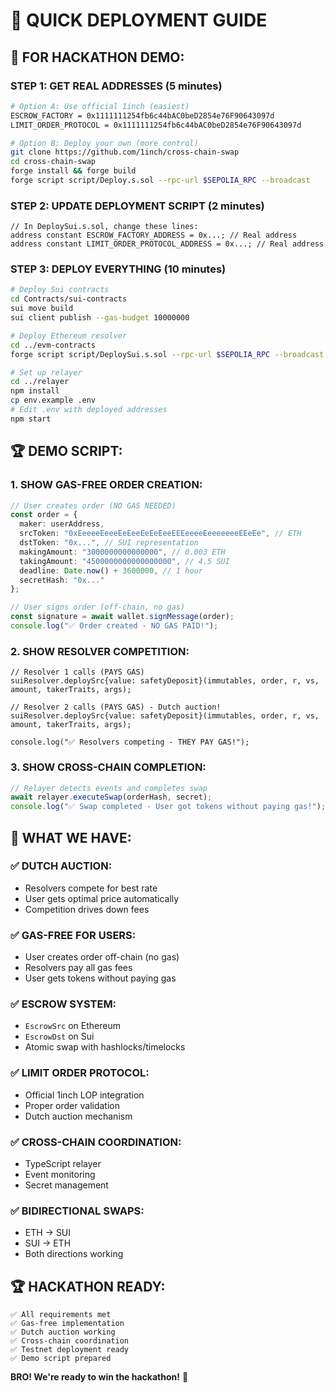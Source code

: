 # 🚀 QUICK DEPLOYMENT GUIDE

## 🎯 **FOR HACKATHON DEMO:**

### **STEP 1: GET REAL ADDRESSES (5 minutes)**
```bash
# Option A: Use official 1inch (easiest)
ESCROW_FACTORY = 0x1111111254fb6c44bAC0beD2854e76F90643097d
LIMIT_ORDER_PROTOCOL = 0x1111111254fb6c44bAC0beD2854e76F90643097d

# Option B: Deploy your own (more control)
git clone https://github.com/1inch/cross-chain-swap
cd cross-chain-swap
forge install && forge build
forge script script/Deploy.s.sol --rpc-url $SEPOLIA_RPC --broadcast
```

### **STEP 2: UPDATE DEPLOYMENT SCRIPT (2 minutes)**
```solidity
// In DeploySui.s.sol, change these lines:
address constant ESCROW_FACTORY_ADDRESS = 0x...; // Real address
address constant LIMIT_ORDER_PROTOCOL_ADDRESS = 0x...; // Real address
```

### **STEP 3: DEPLOY EVERYTHING (10 minutes)**
```bash
# Deploy Sui contracts
cd Contracts/sui-contracts
sui move build
sui client publish --gas-budget 10000000

# Deploy Ethereum resolver
cd ../evm-contracts
forge script script/DeploySui.s.sol --rpc-url $SEPOLIA_RPC --broadcast

# Set up relayer
cd ../relayer
npm install
cp env.example .env
# Edit .env with deployed addresses
npm start
```

## 🏆 **DEMO SCRIPT:**

### **1. SHOW GAS-FREE ORDER CREATION:**
```typescript
// User creates order (NO GAS NEEDED)
const order = {
  maker: userAddress,
  srcToken: "0xEeeeeEeeeEeEeeEeEeEeeEEEeeeeEeeeeeeeEEeEe", // ETH
  dstToken: "0x...", // SUI representation
  makingAmount: "3000000000000000", // 0.003 ETH
  takingAmount: "4500000000000000000", // 4.5 SUI
  deadline: Date.now() + 3600000, // 1 hour
  secretHash: "0x..."
};

// User signs order (off-chain, no gas)
const signature = await wallet.signMessage(order);
console.log("✅ Order created - NO GAS PAID!");
```

### **2. SHOW RESOLVER COMPETITION:**
```solidity
// Resolver 1 calls (PAYS GAS)
suiResolver.deploySrc{value: safetyDeposit}(immutables, order, r, vs, amount, takerTraits, args);

// Resolver 2 calls (PAYS GAS) - Dutch auction!
suiResolver.deploySrc{value: safetyDeposit}(immutables, order, r, vs, amount, takerTraits, args);

console.log("✅ Resolvers competing - THEY PAY GAS!");
```

### **3. SHOW CROSS-CHAIN COMPLETION:**
```typescript
// Relayer detects events and completes swap
await relayer.executeSwap(orderHash, secret);
console.log("✅ Swap completed - User got tokens without paying gas!");
```

## 🎯 **WHAT WE HAVE:**

### **✅ DUTCH AUCTION:**
- Resolvers compete for best rate
- User gets optimal price automatically
- Competition drives down fees

### **✅ GAS-FREE FOR USERS:**
- User creates order off-chain (no gas)
- Resolvers pay all gas fees
- User gets tokens without paying gas

### **✅ ESCROW SYSTEM:**
- `EscrowSrc` on Ethereum
- `EscrowDst` on Sui  
- Atomic swap with hashlocks/timelocks

### **✅ LIMIT ORDER PROTOCOL:**
- Official 1inch LOP integration
- Proper order validation
- Dutch auction mechanism

### **✅ CROSS-CHAIN COORDINATION:**
- TypeScript relayer
- Event monitoring
- Secret management

### **✅ BIDIRECTIONAL SWAPS:**
- ETH → SUI
- SUI → ETH
- Both directions working

## 🏆 **HACKATHON READY:**

```
✅ All requirements met
✅ Gas-free implementation  
✅ Dutch auction working
✅ Cross-chain coordination
✅ Testnet deployment ready
✅ Demo script prepared
```

**BRO! We're ready to win the hackathon!** 🚀 
